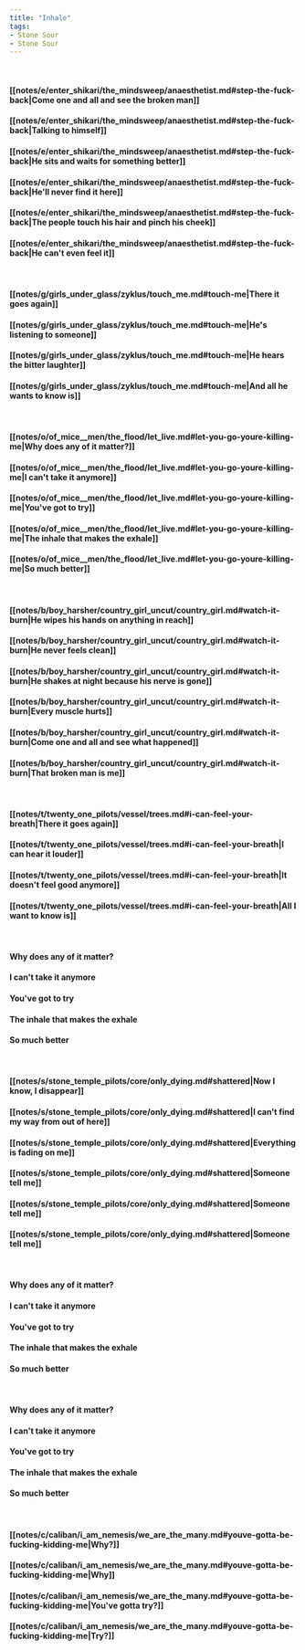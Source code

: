 ```yaml
---
title: "Inhale"
tags:
- Stone Sour
- Stone Sour
---
```

&nbsp;
#### [[notes/e/enter_shikari/the_mindsweep/anaesthetist.md#step-the-fuck-back|Come one and all and see the broken man]]
#### [[notes/e/enter_shikari/the_mindsweep/anaesthetist.md#step-the-fuck-back|Talking to himself]]
#### [[notes/e/enter_shikari/the_mindsweep/anaesthetist.md#step-the-fuck-back|He sits and waits for something better]]
#### [[notes/e/enter_shikari/the_mindsweep/anaesthetist.md#step-the-fuck-back|He'll never find it here]]
#### [[notes/e/enter_shikari/the_mindsweep/anaesthetist.md#step-the-fuck-back|The people touch his hair and pinch his cheek]]
#### [[notes/e/enter_shikari/the_mindsweep/anaesthetist.md#step-the-fuck-back|He can't even feel it]]
&nbsp;
#### [[notes/g/girls_under_glass/zyklus/touch_me.md#touch-me|There it goes again]]
#### [[notes/g/girls_under_glass/zyklus/touch_me.md#touch-me|He's listening to someone]]
#### [[notes/g/girls_under_glass/zyklus/touch_me.md#touch-me|He hears the bitter laughter]]
#### [[notes/g/girls_under_glass/zyklus/touch_me.md#touch-me|And all he wants to know is]]
&nbsp;
#### [[notes/o/of_mice__men/the_flood/let_live.md#let-you-go-youre-killing-me|Why does any of it matter?]]
#### [[notes/o/of_mice__men/the_flood/let_live.md#let-you-go-youre-killing-me|I can't take it anymore]]
#### [[notes/o/of_mice__men/the_flood/let_live.md#let-you-go-youre-killing-me|You've got to try]]
#### [[notes/o/of_mice__men/the_flood/let_live.md#let-you-go-youre-killing-me|The inhale that makes the exhale]]
#### [[notes/o/of_mice__men/the_flood/let_live.md#let-you-go-youre-killing-me|So much better]]
&nbsp;
#### [[notes/b/boy_harsher/country_girl_uncut/country_girl.md#watch-it-burn|He wipes his hands on anything in reach]]
#### [[notes/b/boy_harsher/country_girl_uncut/country_girl.md#watch-it-burn|He never feels clean]]
#### [[notes/b/boy_harsher/country_girl_uncut/country_girl.md#watch-it-burn|He shakes at night because his nerve is gone]]
#### [[notes/b/boy_harsher/country_girl_uncut/country_girl.md#watch-it-burn|Every muscle hurts]]
#### [[notes/b/boy_harsher/country_girl_uncut/country_girl.md#watch-it-burn|Come one and all and see what happened]]
#### [[notes/b/boy_harsher/country_girl_uncut/country_girl.md#watch-it-burn|That broken man is me]]
&nbsp;
#### [[notes/t/twenty_one_pilots/vessel/trees.md#i-can-feel-your-breath|There it goes again]]
#### [[notes/t/twenty_one_pilots/vessel/trees.md#i-can-feel-your-breath|I can hear it louder]]
#### [[notes/t/twenty_one_pilots/vessel/trees.md#i-can-feel-your-breath|It doesn't feel good anymore]]
#### [[notes/t/twenty_one_pilots/vessel/trees.md#i-can-feel-your-breath|All I want to know is]]
&nbsp;
#### Why does any of it matter?
#### I can't take it anymore
#### You've got to try
#### The inhale that makes the exhale
#### So much better
&nbsp;
#### [[notes/s/stone_temple_pilots/core/only_dying.md#shattered|Now I know, I disappear]]
#### [[notes/s/stone_temple_pilots/core/only_dying.md#shattered|I can't find my way from out of here]]
#### [[notes/s/stone_temple_pilots/core/only_dying.md#shattered|Everything is fading on me]]
#### [[notes/s/stone_temple_pilots/core/only_dying.md#shattered|Someone tell me]]
#### [[notes/s/stone_temple_pilots/core/only_dying.md#shattered|Someone tell me]]
#### [[notes/s/stone_temple_pilots/core/only_dying.md#shattered|Someone tell me]]
&nbsp;
#### Why does any of it matter?
#### I can't take it anymore
#### You've got to try
#### The inhale that makes the exhale
#### So much better
&nbsp;
#### Why does any of it matter?
#### I can't take it anymore
#### You've got to try
#### The inhale that makes the exhale
#### So much better
&nbsp;
#### [[notes/c/caliban/i_am_nemesis/we_are_the_many.md#youve-gotta-be-fucking-kidding-me|Why?]]
#### [[notes/c/caliban/i_am_nemesis/we_are_the_many.md#youve-gotta-be-fucking-kidding-me|Why]]
#### [[notes/c/caliban/i_am_nemesis/we_are_the_many.md#youve-gotta-be-fucking-kidding-me|You've gotta try?]]
#### [[notes/c/caliban/i_am_nemesis/we_are_the_many.md#youve-gotta-be-fucking-kidding-me|Try?]]

